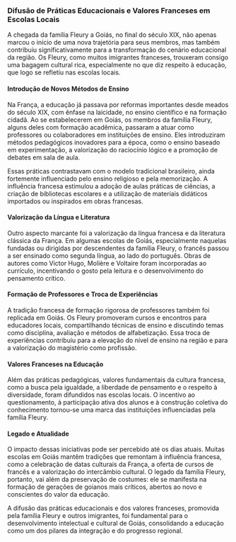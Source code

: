 ### Difusão de Práticas Educacionais e Valores Franceses em Escolas Locais

A chegada da família Fleury a Goiás, no final do século XIX, não apenas marcou o início de uma nova trajetória para seus membros, mas também contribuiu significativamente para a transformação do cenário educacional da região. Os Fleury, como muitos imigrantes franceses, trouxeram consigo uma bagagem cultural rica, especialmente no que diz respeito à educação, que logo se refletiu nas escolas locais.

#### Introdução de Novos Métodos de Ensino

Na França, a educação já passava por reformas importantes desde meados do século XIX, com ênfase na laicidade, no ensino científico e na formação cidadã. Ao se estabelecerem em Goiás, os membros da família Fleury, alguns deles com formação acadêmica, passaram a atuar como professores ou colaboradores em instituições de ensino. Eles introduziram métodos pedagógicos inovadores para a época, como o ensino baseado em experimentação, a valorização do raciocínio lógico e a promoção de debates em sala de aula.

Essas práticas contrastavam com o modelo tradicional brasileiro, ainda fortemente influenciado pelo ensino religioso e pela memorização. A influência francesa estimulou a adoção de aulas práticas de ciências, a criação de bibliotecas escolares e a utilização de materiais didáticos importados ou inspirados em obras francesas.

#### Valorização da Língua e Literatura

Outro aspecto marcante foi a valorização da língua francesa e da literatura clássica da França. Em algumas escolas de Goiás, especialmente naquelas fundadas ou dirigidas por descendentes da família Fleury, o francês passou a ser ensinado como segunda língua, ao lado do português. Obras de autores como Victor Hugo, Molière e Voltaire foram incorporadas ao currículo, incentivando o gosto pela leitura e o desenvolvimento do pensamento crítico.

#### Formação de Professores e Troca de Experiências

A tradição francesa de formação rigorosa de professores também foi replicada em Goiás. Os Fleury promoveram cursos e encontros para educadores locais, compartilhando técnicas de ensino e discutindo temas como disciplina, avaliação e métodos de alfabetização. Essa troca de experiências contribuiu para a elevação do nível de ensino na região e para a valorização do magistério como profissão.

#### Valores Franceses na Educação

Além das práticas pedagógicas, valores fundamentais da cultura francesa, como a busca pela igualdade, a liberdade de pensamento e o respeito à diversidade, foram difundidos nas escolas locais. O incentivo ao questionamento, à participação ativa dos alunos e à construção coletiva do conhecimento tornou-se uma marca das instituições influenciadas pela família Fleury.

#### Legado e Atualidade

O impacto dessas iniciativas pode ser percebido até os dias atuais. Muitas escolas em Goiás mantêm tradições que remontam à influência francesa, como a celebração de datas culturais da França, a oferta de cursos de francês e a valorização do intercâmbio cultural. O legado da família Fleury, portanto, vai além da preservação de costumes: ele se manifesta na formação de gerações de goianos mais críticos, abertos ao novo e conscientes do valor da educação.

A difusão das práticas educacionais e dos valores franceses, promovida pela família Fleury e outros imigrantes, foi fundamental para o desenvolvimento intelectual e cultural de Goiás, consolidando a educação como um dos pilares da integração e do progresso regional.